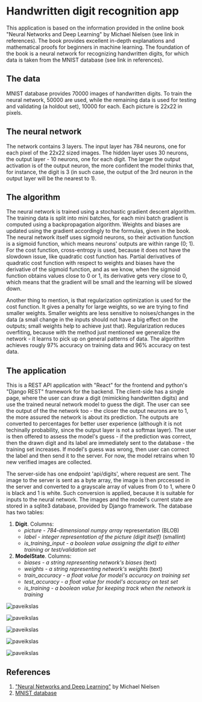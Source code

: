 # Handwritten digit recognition app
This application is based on the information provided in the online book "Neural Networks and Deep Learning" by Michael Nielsen (see link in references). The book provides excellent in-depth explanations and mathematical proofs for beginners in machine learning. The foundation of the book is a neural network for recognizing handwritten digits, for which data is taken from the MNIST database (see link in references).

## The data
MNIST database provides 70000 images of handwritten digits. To train the neural network, 50000 are used, while the remaining data is used for testing and validating (a holdout set), 10000 for each. Each picture is 22x22 in pixels.

## The neural network
The network contains 3 layers. The input layer has 784 neurons, one for each pixel of the 22x22 sized images. The hidden layer uses 30 neurons, the output layer - 10 neurons, one for each digit. The larger the output activation is of the output neuron, the more confident the model thinks that, for instance, the digit is 3 (in such case, the output of the 3rd neuron in the output layer will be the nearest to 1). 

## The algorithm
The neural network is trained using a stochastic gradient descent algorithm. The training data is split into mini batches, for each mini batch gradient is computed using a backpropagation algorithm. Weights and biases are updated using the gradient accordingly to the formulas, given in the book. The neural network itself uses sigmoid neurons, so their activation function is a sigmoid function, which means neurons' outputs are within range (0; 1). For the cost function, cross-entropy is used, because it does not have the slowdown issue, like quadratic cost function has. Partial derivatives of quadratic cost function with respect to weights and biases have the derivative of the sigmoid function, and as we know, when the sigmoid function obtains values close to 0 or 1, its derivative gets very close to 0, which means that the gradient will be small and the learning will be slowed down.

Another thing to mention, is that regularization optimization is used for the cost function. It gives a penalty for large weights, so we are trying to find smaller weights. Smaller weights are less sensitive to noises/changes in the data (a small change in the inputs should not have a big effect on the outputs; small weights help to achieve just that). Regularization reduces overfiting, because with the method just mentioned we generalize the network - it learns to pick up on general patterns of data. The algorithm achieves rougly 97% accuracy on training data and 96% accuracy on test data.

## The application
This is a REST API application with "React" for the frontend and python's "Django REST" framework for the backend. The client-side has a single page, where the user can draw a digit (mimicking handwritten digits) and use the trained neural network model to guess the digit. The user can see the output of the the network too - the closer the output neurons are to 1, the more assured the network is about its prediction. The outputs are converted to percentages for better user experience (although it is not techinally probability, since the output layer is not a softmax layer). The user is then offered to assess the model's guess - if the prediction was correct, then the drawn digit and its label are immediately sent to the database - the training set increases. If model's guess was wrong, then user can correct the label and then send it to the server. For now, the model retrains when 10 new verified images are collected.

The server-side has one endpoint 'api/digits', where request are sent. The image to the server is sent as a byte array, the image is then prccessed in the server and converted to a grayscale array of values from 0 to 1, where 0 is black and 1 is white. Such conversion is applied, because it is suitable for inputs to the neural network. The images and the model's current state are stored in a sqlite3 database, provided by Django framework. The database has two tables:
1. **Digit**. Columns:
    - _picture - 784-dimensional numpy array_ representation (BLOB)
    - _label - integer representation of the picture (digit itself)_ (smallint)
    - _is_training_input - a boolean value assigning the digit to either training or test/validation set_
2. **ModelState**. Columns:
    - _biases - a string representing network's biases_ (text)
    - _weights - a string representing network's weights_ (text)
    - _train_accuracy - a float value for model's accuracy on training set_ 
    - _test_accuracy - a float value for model's accuracy on test set_
    - _is_training - a boolean value for keeping track when the network is training_

![paveikslas](https://user-images.githubusercontent.com/89913764/192628279-41873706-87fd-478c-a70d-e38f5e0dd8e1.png)

![paveikslas](https://user-images.githubusercontent.com/89913764/192628332-bfc99dc3-a6b5-49f7-84aa-1fdb26cbe00f.png)

![paveikslas](https://user-images.githubusercontent.com/89913764/192628369-31851a4e-3dee-4f03-b131-517c22539602.png)

![paveikslas](https://user-images.githubusercontent.com/89913764/192628785-4f33bb45-9259-4667-98df-1a775be2c5a2.png)

![paveikslas](https://user-images.githubusercontent.com/89913764/192628800-e16a1354-bde2-4016-8588-8c2f484bcd81.png)


## References
  1. ["Neural Networks and Deep Learning"](http://neuralnetworksanddeeplearning.com/index.html) by Michael Nielsen
  2. [MNIST database](http://yann.lecun.com/exdb/mnist/ )

